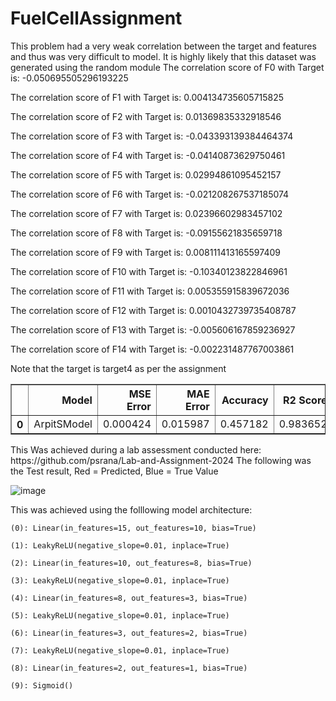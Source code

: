 # FuelCellAssignment

This problem had a very weak correlation between the target and features and thus was very difficult to model. It is highly likely that this dataset was generated using the random module
The correlation score of F0 with Target is: -0.050695505296193225

The correlation score of F1 with Target is: 0.004134735605715825

The correlation score of F2 with Target is: 0.01369835332918546

The correlation score of F3 with Target is: -0.043393139384464374

The correlation score of F4 with Target is: -0.04140873629750461

The correlation score of F5 with Target is: 0.02994861095452157

The correlation score of F6 with Target is: -0.021208267537185074

The correlation score of F7 with Target is: 0.02396602983457102

The correlation score of F8 with Target is: -0.09155621835659718

The correlation score of F9 with Target is: 0.008111413165597409

The correlation score of F10 with Target is: -0.10340123822846961

The correlation score of F11 with Target is: 0.005355915839672036

The correlation score of F12 with Target is: 0.0010432739735408787

The correlation score of F13 with Target is: -0.005606167859236927

The correlation score of F14 with Target is: -0.002231487767003861


Note that the target is target4 as per the assignment

<div>
<table border="1" class="dataframe">
  <thead>
    <tr style="text-align: right;">
      <th></th>
      <th>Model</th>
      <th>MSE Error</th>
      <th>MAE Error</th>
      <th>Accuracy</th>
      <th>R2 Score</th>
    </tr>
  </thead>
  <tbody>
    <tr>
      <th>0</th>
      <td>ArpitSModel</td>
      <td>0.000424</td>
      <td>0.015987</td>
      <td>0.457182</td>
      <td>0.983652</td>
    </tr>
  </tbody>
</table>
</div>
<break>
This Was achieved during a lab assessment conducted here: https://github.com/psrana/Lab-and-Assignment-2024
The following was the Test result, Red = Predicted, Blue = True Value

![image](https://github.com/user-attachments/assets/9e483279-fc5c-4a48-9a3b-adafabe79223)


<break>

This was achieved using the folllowing model architecture:


  
    (0): Linear(in_features=15, out_features=10, bias=True)
    
    (1): LeakyReLU(negative_slope=0.01, inplace=True)
    
    (2): Linear(in_features=10, out_features=8, bias=True)
    
    (3): LeakyReLU(negative_slope=0.01, inplace=True)
    
    (4): Linear(in_features=8, out_features=3, bias=True)
    
    (5): LeakyReLU(negative_slope=0.01, inplace=True)
    
    (6): Linear(in_features=3, out_features=2, bias=True)
    
    (7): LeakyReLU(negative_slope=0.01, inplace=True)
    
    (8): Linear(in_features=2, out_features=1, bias=True)
    
    (9): Sigmoid()
    
